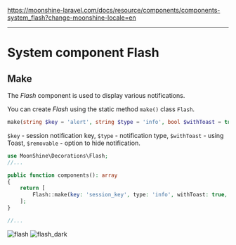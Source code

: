 https://moonshine-laravel.com/docs/resource/components/components-system_flash?change-moonshine-locale=en

------
# System component Flash

## Make

The *Flash* component is used to display various notifications.

You can create *Flash* using the static method `make()` class `Flash`.

```php
make(string $key = 'alert', string $type = 'info', bool $withToast = true, bool $removable = true)
```

`$key` - session notification key,
`$type` - notification type,
`$withToast` - using Toast,
`$removable` - option to hide notification.

```php
use MoonShine\Decorations\Flash;
//...

public function components(): array
{
    return [
        Flash::make(key: 'session_key', type: 'info', withToast: true, removable: true)
    ];
}

//...
```

![flash](https://moonshine-laravel.com/screenshots/flash.png)
![flash_dark](https://moonshine-laravel.com/screenshots/flash_dark.png)
